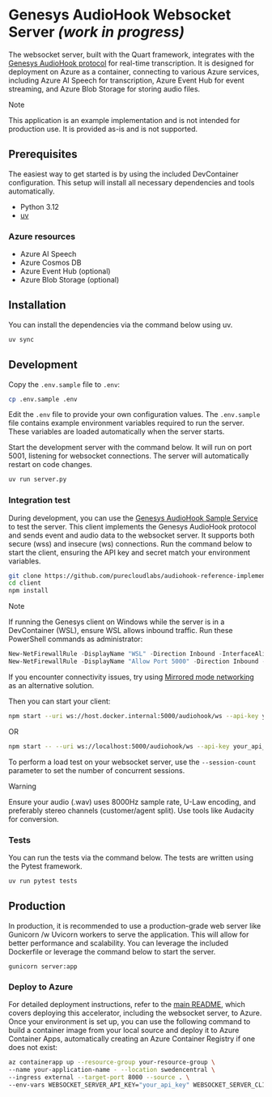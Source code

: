 # Genesys AudioHook Websocket Server _(work in progress)_

The websocket server, built with the Quart framework, integrates with the [Genesys AudioHook protocol](https://developer.genesys.cloud/devapps/audiohook) for real-time transcription. It is designed for deployment on Azure as a container, connecting to various Azure services, including Azure AI Speech for transcription, Azure Event Hub for event streaming, and Azure Blob Storage for storing audio files.

> [!NOTE]
> This application is an example implementation and is not intended for production use. It is provided as-is and is not supported.

## Prerequisites

The easiest way to get started is by using the included DevContainer configuration. This setup will install all necessary dependencies and tools automatically.

- Python 3.12
- [uv](https://docs.astral.sh/uv/getting-started/installation/)

### Azure resources

- Azure AI Speech
- Azure Cosmos DB
- Azure Event Hub (optional)
- Azure Blob Storage (optional)

## Installation

You can install the dependencies via the command below using uv.

```bash
uv sync
```

## Development

Copy the `.env.sample` file to `.env`:

```bash
cp .env.sample .env
```

Edit the `.env` file to provide your own configuration values. The `.env.sample` file contains example environment variables required to run the server. These variables are loaded automatically when the server starts.

Start the development server with the command below. It will run on port 5001, listening for websocket connections. The server will automatically restart on code changes.

```bash
uv run server.py
```

### Integration test

During development, you can use the [Genesys AudioHook Sample Service](https://github.com/purecloudlabs/audiohook-reference-implementation/tree/main/client) to test the server. This client implements the Genesys AudioHook protocol and sends event and audio data to the websocket server. It supports both secure (wss) and insecure (ws) connections. Run the command below to start the client, ensuring the API key and secret match your environment variables.

```bash
git clone https://github.com/purecloudlabs/audiohook-reference-implementation.git
cd client
npm install
```

> [!NOTE]
> If running the Genesys client on Windows while the server is in a DevContainer (WSL), ensure WSL allows inbound traffic. Run these PowerShell commands as administrator:
>
> ```powershell
> New-NetFirewallRule -DisplayName "WSL" -Direction Inbound -InterfaceAlias "vEthernet (WSL (Hyper-V firewall))" -Action Allow
> New-NetFirewallRule -DisplayName "Allow Port 5000" -Direction Inbound -LocalPort 5000 -Protocol TCP -Action Allow
> ```
>
> If you encounter connectivity issues, try using [Mirrored mode networking](https://learn.microsoft.com/en-us/windows/wsl/networking#mirrored-mode-networking) as an alternative solution.


Then you can start your client:
```bash
npm start --uri ws://host.docker.internal:5000/audiohook/ws --api-key your_api_key --client-secret your_secret --wavfile your_audio.wav
```
OR
```bash
npm start -- --uri ws://localhost:5000/audiohook/ws --api-key your_api_key --client-secret  your_secret --wavfile your_audio.wav
```

To perform a load test on your websocket server, use the `--session-count` parameter to set the number of concurrent sessions.

> [!WARNING]
> Ensure your audio (.wav) uses 8000Hz sample rate, U-Law encoding, and preferably stereo channels (customer/agent split). Use tools like Audacity for conversion.

### Tests

You can run the tests via the command below. The tests are written using the Pytest framework.

```bash
uv run pytest tests
```

## Production

In production, it is recommended to use a production-grade web server like Gunicorn /w Uvicorn workers to serve the application. This will allow for better performance and scalability. You can leverage the included Dockerfile or leverage the command below to start the server.

```
gunicorn server:app
```

### Deploy to Azure

For detailed deployment instructions, refer to the [main README](../../README.md#deployment), which covers deploying this accelerator, including the websocket server, to Azure. Once your environment is set up, you can use the following command to build a container image from your local source and deploy it to Azure Container Apps, automatically creating an Azure Container Registry if one does not exist:

```bash
az containerapp up --resource-group your-resource-group \
--name your-application-name - --location swedencentral \
--ingress external --target-port 8000 --source . \
--env-vars WEBSOCKET_SERVER_API_KEY="your_api_key" WEBSOCKET_SERVER_CLIENT_SECRET="your_secret=" DEBUG_MODE="true"
```

